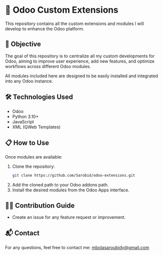 # 📂 Odoo Custom Extensions

This repository contains all the custom extensions and modules I will develop to enhance the Odoo platform.

## 🎯 Objective

The goal of this repository is to centralize all my custom developments for Odoo, aiming to improve user experience, add new features, and optimize workflows across different Odoo modules.

All modules included here are designed to be easily installed and integrated into any Odoo instance.

## 🛠️ Technologies Used

- Odoo 
- Python 3.10+
- JavaScript
- XML (QWeb Templates)

## 📋 How to Use

Once modules are available:

1. Clone the repository:
    ```bash
    git clone https://github.com/Sarobid/odoo-extensions.git
    ```
2. Add the cloned path to your Odoo addons path.
3. Install the desired modules from the Odoo Apps interface.

## 👨‍💻 Contribution Guide

- Create an issue for any feature request or improvement.

## 📬 Contact

For any questions, feel free to contact me: mbolasaroubidy@gmail.com


